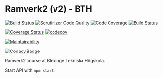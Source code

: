 Ramverk2 (v2) - BTH
=========================

[![Build Status](https://travis-ci.org/daib17/me-api.svg?branch=master)](https://travis-ci.org/daib17/me-api)
[![Scrutinizer Code Quality](https://scrutinizer-ci.com/g/daib17/me-api/badges/quality-score.png?b=master)](https://scrutinizer-ci.com/g/daib17/me-api/?branch=master)
[![Code Coverage](https://scrutinizer-ci.com/g/daib17/me-api/badges/coverage.png?b=master)](https://scrutinizer-ci.com/g/daib17/me-api/?branch=master)
[![Build Status](https://scrutinizer-ci.com/g/daib17/me-api/badges/build.png?b=master)](https://scrutinizer-ci.com/g/daib17/me-api/build-status/master)  

[![Coverage Status](https://coveralls.io/repos/github/daib17/me-api-copy/badge.svg?branch=master)](https://coveralls.io/github/daib17/me-api-copy?branch=master)
[![codecov](https://codecov.io/gh/daib17/me-api-copy/branch/master/graph/badge.svg)](https://codecov.io/gh/daib17/me-api-copy)

[![Maintainability](https://api.codeclimate.com/v1/badges/35d3635913eb92c92a4b/maintainability)](https://codeclimate.com/github/daib17/me-api-copy/maintainability)

[![Codacy Badge](https://api.codacy.com/project/badge/Grade/7eb9dcc5bd734a3aab1a2231e8af3c4e)](https://www.codacy.com/app/daib17/me-api-copy?utm_source=github.com&amp;utm_medium=referral&amp;utm_content=daib17/me-api-copy&amp;utm_campaign=Badge_Grade)



Ramverk2 course at Blekinge Tekniska Högskola.

Start API with `npm start`.
